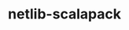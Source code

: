 ---
title: "netlib-scalapack"
layout: cache
categories: [package, develop]
meta: {"compilers": ["cce@=18.0.0", "gcc@=10.3.0", "gcc@=11.4.0", "gcc@=12.3.0", "gcc@=12.4.0", "gcc@=7.3.1", "gcc@=9.4.0", "oneapi@=2024.2.1"], "num_specs": 98, "num_specs_by_stack": {"aws-isc": 1, "aws-isc-aarch64": 1, "aws-pcluster-neoverse_v1": 4, "e4s": 20, "e4s-cray-rhel": 2, "e4s-cray-sles": 2, "e4s-neoverse-v2": 12, "e4s-neoverse_v1": 9, "e4s-oneapi": 12, "e4s-power": 3, "e4s-rocm-external": 6, "root": 98, "tutorial": 26}, "oss": ["amzn2", "rhel8", "sle_hpc15", "ubuntu20.04", "ubuntu22.04"], "platforms": ["linux"], "stacks": ["aws-isc", "aws-isc-aarch64", "aws-pcluster-neoverse_v1", "e4s", "e4s-cray-rhel", "e4s-cray-sles", "e4s-neoverse-v2", "e4s-neoverse_v1", "e4s-oneapi", "e4s-power", "e4s-rocm-external", "root", "tutorial"], "targets": ["aarch64", "neoverse_v1", "neoverse_v2", "ppc64le", "x86_64_v3", "x86_64_v4"], "versions": ["2.2.0", "2.2.2"]}
spec_details: [{"compiler": "gcc@=12.4.0", "hash": "27g75kygebcxdimmvxrvrp2e6cad3c6n", "os": "amzn2", "platform": "linux", "size": "-", "stacks": ["aws-pcluster-neoverse_v1", "root"], "target": "neoverse_v1", "variants": ["build_system=cmake", "build_type=Release", "generator=make", "~ipo", "~pic", "+shared"], "versions": ["2.2.2"]}, {"compiler": "gcc@=11.4.0", "hash": "2e24lexoqxw6635kfn5al4ksykinio6x", "os": "ubuntu22.04", "platform": "linux", "size": "-", "stacks": ["e4s", "root"], "target": "x86_64_v3", "variants": ["build_system=cmake", "build_type=Release", "generator=make", "~ipo", "~pic", "+shared"], "versions": ["2.2.2"]}, {"compiler": "oneapi@=2024.2.1", "hash": "2ix53pvuvqht522hepovymaumxwnh6dg", "os": "ubuntu22.04", "platform": "linux", "size": "-", "stacks": ["e4s-oneapi", "root"], "target": "x86_64_v3", "variants": ["build_system=cmake", "build_type=Release", "generator=make", "~ipo", "~pic", "+shared"], "versions": ["2.2.2"]}, {"compiler": "gcc@=11.4.0", "hash": "35fihcu3lv4xxif6c3k6kucnsobieos5", "os": "ubuntu22.04", "platform": "linux", "size": "-", "stacks": ["e4s-neoverse_v1", "root"], "target": "neoverse_v1", "variants": ["build_system=cmake", "build_type=Release", "generator=make", "~ipo", "patches=072b006,1c9ce5f,244a9aa", "~pic", "+shared"], "versions": ["2.2.0"]}, {"compiler": "gcc@=11.4.0", "hash": "3fjecu4iv34amwzm5rkwsvzrj5w3afbr", "os": "ubuntu22.04", "platform": "linux", "size": "-", "stacks": ["e4s-neoverse_v1", "root"], "target": "neoverse_v1", "variants": ["build_system=cmake", "build_type=Release", "generator=make", "~ipo", "patches=072b006,1c9ce5f,244a9aa", "~pic", "+shared"], "versions": ["2.2.0"]}, {"compiler": "gcc@=12.3.0", "hash": "4452ggfnjv675f42wslntynbhdxfkpqp", "os": "ubuntu22.04", "platform": "linux", "size": "-", "stacks": ["root", "tutorial"], "target": "x86_64_v3", "variants": ["build_system=cmake", "build_type=Release", "generator=make", "~ipo", "~pic", "+shared"], "versions": ["2.2.2"]}, {"compiler": "oneapi@=2024.2.1", "hash": "4q4fvsdeirnssxoqwy5hqy7t7d3gqx2g", "os": "ubuntu22.04", "platform": "linux", "size": "-", "stacks": ["e4s-oneapi", "root"], "target": "x86_64_v3", "variants": ["build_system=cmake", "build_type=Release", "generator=make", "~ipo", "~pic", "+shared"], "versions": ["2.2.2"]}, {"compiler": "cce@=18.0.0", "hash": "4rn5fpq4s5g5vcx567bnn7id4py5o4cc", "os": "rhel8", "platform": "linux", "size": "-", "stacks": ["e4s-cray-rhel", "root"], "target": "x86_64_v3", "variants": ["build_system=cmake", "build_type=Release", "generator=make", "~ipo", "~pic", "+shared"], "versions": ["2.2.2"]}, {"compiler": "oneapi@=2024.2.1", "hash": "5lmolchjhzcgkv4g3nbqiwriqifrx5h4", "os": "ubuntu22.04", "platform": "linux", "size": "-", "stacks": ["e4s-oneapi", "root"], "target": "x86_64_v3", "variants": ["build_system=cmake", "build_type=Release", "generator=make", "~ipo", "~pic", "+shared"], "versions": ["2.2.2"]}, {"compiler": "gcc@=12.3.0", "hash": "6c4jlvngw5jjunmv34bmi6vkw3ynjikf", "os": "ubuntu22.04", "platform": "linux", "size": "-", "stacks": ["root", "tutorial"], "target": "x86_64_v3", "variants": ["build_system=cmake", "build_type=Release", "generator=make", "~ipo", "~pic", "+shared"], "versions": ["2.2.2"]}, {"compiler": "gcc@=11.4.0", "hash": "6csgekvklfncfzmssbzvjewn3ovij5bm", "os": "ubuntu22.04", "platform": "linux", "size": "-", "stacks": ["e4s-neoverse-v2", "root"], "target": "neoverse_v2", "variants": ["build_system=cmake", "build_type=Release", "generator=make", "~ipo", "~pic", "+shared"], "versions": ["2.2.2"]}, {"compiler": "gcc@=11.4.0", "hash": "6gjy3a7y32rtx2zn7pkdxkrtj235gm4x", "os": "ubuntu22.04", "platform": "linux", "size": "-", "stacks": ["e4s", "root"], "target": "x86_64_v3", "variants": ["build_system=cmake", "build_type=Release", "generator=make", "~ipo", "~pic", "+shared"], "versions": ["2.2.2"]}, {"compiler": "gcc@=12.3.0", "hash": "6kziz2k4txzrguxgovw6wxoc5xdnb2pl", "os": "ubuntu22.04", "platform": "linux", "size": "-", "stacks": ["root", "tutorial"], "target": "x86_64_v3", "variants": ["build_system=cmake", "build_type=Release", "generator=make", "~ipo", "~pic", "+shared"], "versions": ["2.2.2"]}, {"compiler": "gcc@=11.4.0", "hash": "6qf6cinr6jzgqm2tpjzn6qzv2goxbqgj", "os": "ubuntu22.04", "platform": "linux", "size": "-", "stacks": ["e4s-rocm-external", "root"], "target": "x86_64_v3", "variants": ["build_system=cmake", "build_type=Release", "generator=make", "~ipo", "~pic", "+shared"], "versions": ["2.2.2"]}, {"compiler": "gcc@=11.4.0", "hash": "6qm2iyovszst3pzcgel7xq45hu74qpqx", "os": "ubuntu22.04", "platform": "linux", "size": "-", "stacks": ["e4s-rocm-external", "root"], "target": "x86_64_v3", "variants": ["build_system=cmake", "build_type=Release", "generator=make", "~ipo", "~pic", "+shared"], "versions": ["2.2.2"]}, {"compiler": "gcc@=11.4.0", "hash": "6ufqtjodpnz64czqnbsyfobxbk5wlzqb", "os": "ubuntu22.04", "platform": "linux", "size": "-", "stacks": ["e4s", "root"], "target": "x86_64_v3", "variants": ["build_system=cmake", "build_type=Release", "generator=make", "~ipo", "~pic", "+shared"], "versions": ["2.2.2"]}, {"compiler": "gcc@=12.3.0", "hash": "7226maldaw3zyimubeomfby2y4yys2e3", "os": "ubuntu22.04", "platform": "linux", "size": "-", "stacks": ["root", "tutorial"], "target": "x86_64_v3", "variants": ["build_system=cmake", "build_type=Release", "generator=make", "~ipo", "~pic", "+shared"], "versions": ["2.2.2"]}, {"compiler": "gcc@=12.3.0", "hash": "7bfzuzj4egye4xjjoxftp2trtzyyt76b", "os": "ubuntu22.04", "platform": "linux", "size": "-", "stacks": ["root", "tutorial"], "target": "x86_64_v3", "variants": ["build_system=cmake", "build_type=Release", "generator=make", "~ipo", "~pic", "+shared"], "versions": ["2.2.2"]}, {"compiler": "gcc@=12.3.0", "hash": "aequeu2o2zyvx376blrokogym7lpafzl", "os": "ubuntu22.04", "platform": "linux", "size": "-", "stacks": ["root", "tutorial"], "target": "x86_64_v3", "variants": ["build_system=cmake", "build_type=Release", "generator=make", "~ipo", "~pic", "+shared"], "versions": ["2.2.2"]}, {"compiler": "gcc@=12.4.0", "hash": "afupvmk5ain3avaiuuijy4qvbxpbmecn", "os": "amzn2", "platform": "linux", "size": "-", "stacks": ["aws-pcluster-neoverse_v1", "root"], "target": "neoverse_v1", "variants": ["build_system=cmake", "build_type=Release", "generator=make", "~ipo", "~pic", "+shared"], "versions": ["2.2.2"]}, {"compiler": "gcc@=11.4.0", "hash": "ay34fqntlk42ur2edxtijsy4ucmymexx", "os": "ubuntu22.04", "platform": "linux", "size": "-", "stacks": ["e4s", "root"], "target": "x86_64_v3", "variants": ["build_system=cmake", "build_type=Release", "generator=make", "~ipo", "~pic", "+shared"], "versions": ["2.2.2"]}, {"compiler": "oneapi@=2024.2.1", "hash": "b6j7zqr6pmoscld5osovqvvbmcfj6r4m", "os": "ubuntu22.04", "platform": "linux", "size": "-", "stacks": ["e4s-oneapi", "root"], "target": "x86_64_v3", "variants": ["build_system=cmake", "build_type=Release", "generator=make", "~ipo", "~pic", "+shared"], "versions": ["2.2.2"]}, {"compiler": "gcc@=11.4.0", "hash": "bfxglmk5vpdryre5zoif7p6wh5mykmxa", "os": "ubuntu22.04", "platform": "linux", "size": "-", "stacks": ["e4s-neoverse-v2", "root"], "target": "neoverse_v2", "variants": ["build_system=cmake", "build_type=Release", "generator=make", "~ipo", "~pic", "+shared"], "versions": ["2.2.2"]}, {"compiler": "gcc@=11.4.0", "hash": "bifck5s34uhwr33i37uzux3ifowuy5an", "os": "ubuntu22.04", "platform": "linux", "size": "-", "stacks": ["e4s-neoverse-v2", "root"], "target": "neoverse_v2", "variants": ["build_system=cmake", "build_type=Release", "generator=make", "~ipo", "~pic", "+shared"], "versions": ["2.2.2"]}, {"compiler": "gcc@=11.4.0", "hash": "c3tc6ko2ewzm27vr7okk4255bdb74kaq", "os": "ubuntu22.04", "platform": "linux", "size": "-", "stacks": ["e4s", "root"], "target": "x86_64_v3", "variants": ["build_system=cmake", "build_type=Release", "generator=make", "~ipo", "~pic", "+shared"], "versions": ["2.2.2"]}, {"compiler": "gcc@=11.4.0", "hash": "c73ea6fckvjfrm4lgwraxh675wkoe2h4", "os": "ubuntu22.04", "platform": "linux", "size": "-", "stacks": ["e4s-neoverse-v2", "root"], "target": "neoverse_v2", "variants": ["build_system=cmake", "build_type=Release", "generator=make", "~ipo", "~pic", "+shared"], "versions": ["2.2.2"]}, {"compiler": "gcc@=11.4.0", "hash": "cek426iukgjo7hxuaivc2krrbfy2776q", "os": "ubuntu22.04", "platform": "linux", "size": "-", "stacks": ["e4s-neoverse_v1", "root"], "target": "neoverse_v1", "variants": ["build_system=cmake", "build_type=Release", "generator=make", "~ipo", "patches=072b006,1c9ce5f,244a9aa", "~pic", "+shared"], "versions": ["2.2.0"]}, {"compiler": "gcc@=11.4.0", "hash": "cjjg772rvlyixrdwwzc7cxpp3ckuhare", "os": "ubuntu22.04", "platform": "linux", "size": "-", "stacks": ["e4s-neoverse-v2", "root"], "target": "neoverse_v2", "variants": ["build_system=cmake", "build_type=Release", "generator=make", "~ipo", "~pic", "+shared"], "versions": ["2.2.2"]}, {"compiler": "gcc@=11.4.0", "hash": "cmlmxuflf52s7wxreok655h557rwyk3a", "os": "ubuntu22.04", "platform": "linux", "size": "-", "stacks": ["e4s", "root"], "target": "x86_64_v3", "variants": ["build_system=cmake", "build_type=Release", "generator=make", "~ipo", "~pic", "+shared"], "versions": ["2.2.2"]}, {"compiler": "gcc@=11.4.0", "hash": "cvmwrhizts3idkgsoe5wf36bocxmytac", "os": "ubuntu22.04", "platform": "linux", "size": "-", "stacks": ["e4s", "root"], "target": "x86_64_v3", "variants": ["build_system=cmake", "build_type=Release", "generator=make", "~ipo", "~pic", "+shared"], "versions": ["2.2.2"]}, {"compiler": "gcc@=11.4.0", "hash": "d3lgg2hgwewhyrvixx6pgodlbuyhy7o7", "os": "ubuntu22.04", "platform": "linux", "size": "-", "stacks": ["e4s", "root"], "target": "x86_64_v3", "variants": ["build_system=cmake", "build_type=Release", "generator=make", "~ipo", "~pic", "+shared"], "versions": ["2.2.2"]}, {"compiler": "oneapi@=2024.2.1", "hash": "d6cgdro3dkr4bweph237jjkg22fayge5", "os": "ubuntu22.04", "platform": "linux", "size": "-", "stacks": ["e4s-oneapi", "root"], "target": "x86_64_v3", "variants": ["build_system=cmake", "build_type=Release", "generator=make", "~ipo", "~pic", "+shared"], "versions": ["2.2.2"]}, {"compiler": "gcc@=11.4.0", "hash": "ehjmt5yzlzvosqs62muzauzg4kurxyab", "os": "ubuntu22.04", "platform": "linux", "size": "-", "stacks": ["e4s", "root"], "target": "x86_64_v3", "variants": ["build_system=cmake", "build_type=Release", "generator=make", "~ipo", "~pic", "+shared"], "versions": ["2.2.2"]}, {"compiler": "gcc@=11.4.0", "hash": "ekllcdlbs6wsdegbqifbj6jgqminmh5f", "os": "ubuntu22.04", "platform": "linux", "size": "-", "stacks": ["e4s-neoverse_v1", "root"], "target": "neoverse_v1", "variants": ["build_system=cmake", "build_type=Release", "generator=make", "~ipo", "patches=072b006,1c9ce5f,244a9aa", "~pic", "+shared"], "versions": ["2.2.0"]}, {"compiler": "gcc@=11.4.0", "hash": "emtqlkostxaowh5las47wbo3ettmzroe", "os": "ubuntu22.04", "platform": "linux", "size": "-", "stacks": ["e4s-neoverse-v2", "root"], "target": "neoverse_v2", "variants": ["build_system=cmake", "build_type=Release", "generator=make", "~ipo", "~pic", "+shared"], "versions": ["2.2.2"]}, {"compiler": "gcc@=9.4.0", "hash": "epxqdzxmn56tlr6pekzcveoke2ulwoeh", "os": "ubuntu20.04", "platform": "linux", "size": "-", "stacks": ["e4s-power", "root"], "target": "ppc64le", "variants": ["build_system=cmake", "build_type=Release", "generator=make", "~ipo", "patches=072b006,1c9ce5f,244a9aa", "~pic", "+shared"], "versions": ["2.2.0"]}, {"compiler": "gcc@=11.4.0", "hash": "f6mpcmhd7fnltoloiw6bsgpxojgqsrsu", "os": "ubuntu22.04", "platform": "linux", "size": "-", "stacks": ["e4s-neoverse-v2", "root"], "target": "neoverse_v2", "variants": ["build_system=cmake", "build_type=Release", "generator=make", "~ipo", "~pic", "+shared"], "versions": ["2.2.2"]}, {"compiler": "gcc@=12.3.0", "hash": "f7z6yziii7owvtmzrhst7nadte6jqjvp", "os": "ubuntu22.04", "platform": "linux", "size": "-", "stacks": ["root", "tutorial"], "target": "x86_64_v3", "variants": ["build_system=cmake", "build_type=Release", "generator=make", "~ipo", "~pic", "+shared"], "versions": ["2.2.2"]}, {"compiler": "gcc@=11.4.0", "hash": "fsregkjte324lams2yctkjmitjjl3ldi", "os": "ubuntu22.04", "platform": "linux", "size": "-", "stacks": ["e4s", "root"], "target": "x86_64_v3", "variants": ["build_system=cmake", "build_type=Release", "generator=make", "~ipo", "~pic", "+shared"], "versions": ["2.2.2"]}, {"compiler": "gcc@=7.3.1", "hash": "fttxuszzwqr25aq22ypgppk7xq2yge7e", "os": "amzn2", "platform": "linux", "size": "-", "stacks": ["aws-isc-aarch64", "root"], "target": "aarch64", "variants": ["build_system=cmake", "build_type=Release", "generator=make", "~ipo", "patches=072b006,1c9ce5f,244a9aa", "~pic", "+shared"], "versions": ["2.2.0"]}, {"compiler": "gcc@=12.3.0", "hash": "fxq57pb36pk3k3fogenjij25yz467egw", "os": "ubuntu22.04", "platform": "linux", "size": "-", "stacks": ["root", "tutorial"], "target": "x86_64_v3", "variants": ["build_system=cmake", "build_type=Release", "generator=make", "~ipo", "~pic", "+shared"], "versions": ["2.2.2"]}, {"compiler": "gcc@=11.4.0", "hash": "gklop75yjo7c4w5ud6gdc2r3vx7phcsj", "os": "ubuntu22.04", "platform": "linux", "size": "-", "stacks": ["e4s-rocm-external", "root"], "target": "x86_64_v3", "variants": ["build_system=cmake", "build_type=Release", "generator=make", "~ipo", "~pic", "+shared"], "versions": ["2.2.2"]}, {"compiler": "gcc@=9.4.0", "hash": "gm44zrkxw675l5mqlfczarphyr4fe5z2", "os": "ubuntu20.04", "platform": "linux", "size": "-", "stacks": ["e4s-power", "root"], "target": "ppc64le", "variants": ["build_system=cmake", "build_type=Release", "generator=make", "~ipo", "patches=072b006,1c9ce5f,244a9aa", "~pic", "+shared"], "versions": ["2.2.0"]}, {"compiler": "gcc@=11.4.0", "hash": "h3knvs4cl72v7ojs6ekh44km7xvnnt6g", "os": "ubuntu22.04", "platform": "linux", "size": "-", "stacks": ["e4s-neoverse_v1", "root"], "target": "neoverse_v1", "variants": ["build_system=cmake", "build_type=Release", "generator=make", "~ipo", "patches=072b006,1c9ce5f,244a9aa", "~pic", "+shared"], "versions": ["2.2.0"]}, {"compiler": "gcc@=11.4.0", "hash": "hcipv6ukdga3i4xlaqyokdhg4a6ydfh6", "os": "ubuntu22.04", "platform": "linux", "size": "-", "stacks": ["e4s-rocm-external", "root"], "target": "x86_64_v3", "variants": ["build_system=cmake", "build_type=Release", "generator=make", "~ipo", "~pic", "+shared"], "versions": ["2.2.2"]}, {"compiler": "oneapi@=2024.2.1", "hash": "hmcdkpzwjbahqp4ywdo6xgiqx6k75a2i", "os": "ubuntu22.04", "platform": "linux", "size": "-", "stacks": ["e4s-oneapi", "root"], "target": "x86_64_v3", "variants": ["build_system=cmake", "build_type=Release", "generator=make", "~ipo", "~pic", "+shared"], "versions": ["2.2.2"]}, {"compiler": "oneapi@=2024.2.1", "hash": "hngsgau46bewctlgkcuktovd3mlqur2c", "os": "ubuntu22.04", "platform": "linux", "size": "-", "stacks": ["e4s-oneapi", "root"], "target": "x86_64_v3", "variants": ["build_system=cmake", "build_type=Release", "generator=make", "~ipo", "~pic", "+shared"], "versions": ["2.2.2"]}, {"compiler": "gcc@=11.4.0", "hash": "hu33f2qc4iwc7toyxqayf3anxedi4ztx", "os": "ubuntu22.04", "platform": "linux", "size": "-", "stacks": ["e4s", "root"], "target": "x86_64_v3", "variants": ["build_system=cmake", "build_type=Release", "generator=make", "~ipo", "~pic", "+shared"], "versions": ["2.2.2"]}, {"compiler": "gcc@=12.3.0", "hash": "ivd4mx3iztal2kjbjkanxuov3j6pzyk4", "os": "ubuntu22.04", "platform": "linux", "size": "-", "stacks": ["root", "tutorial"], "target": "x86_64_v3", "variants": ["build_system=cmake", "build_type=Release", "generator=make", "~ipo", "~pic", "+shared"], "versions": ["2.2.2"]}, {"compiler": "oneapi@=2024.2.1", "hash": "jbylkpseeqw3jzi2qe2c2ecf5dbxge55", "os": "ubuntu22.04", "platform": "linux", "size": "-", "stacks": ["e4s-oneapi", "root"], "target": "x86_64_v3", "variants": ["build_system=cmake", "build_type=Release", "generator=make", "~ipo", "~pic", "+shared"], "versions": ["2.2.2"]}, {"compiler": "gcc@=12.4.0", "hash": "jhrd2se3wvbnvmk6hnqrmrpn55imukop", "os": "amzn2", "platform": "linux", "size": "-", "stacks": ["aws-pcluster-neoverse_v1", "root"], "target": "neoverse_v1", "variants": ["build_system=cmake", "build_type=Release", "generator=make", "~ipo", "~pic", "+shared"], "versions": ["2.2.2"]}, {"compiler": "gcc@=11.4.0", "hash": "jiiiaxk7cx4asw3jizrfixcyaxtlub4l", "os": "ubuntu22.04", "platform": "linux", "size": "-", "stacks": ["e4s-neoverse-v2", "root"], "target": "neoverse_v2", "variants": ["build_system=cmake", "build_type=Release", "generator=make", "~ipo", "~pic", "+shared"], "versions": ["2.2.2"]}, {"compiler": "gcc@=11.4.0", "hash": "jmrxhg6luyxcvvpq4ygjplqi73up4oyj", "os": "ubuntu22.04", "platform": "linux", "size": "-", "stacks": ["e4s", "root"], "target": "x86_64_v3", "variants": ["build_system=cmake", "build_type=Release", "generator=make", "~ipo", "~pic", "+shared"], "versions": ["2.2.2"]}, {"compiler": "gcc@=11.4.0", "hash": "jumo72v5vvmflouvlh3pixmcwyq5wwpd", "os": "ubuntu22.04", "platform": "linux", "size": "-", "stacks": ["e4s-neoverse-v2", "root"], "target": "neoverse_v2", "variants": ["build_system=cmake", "build_type=Release", "generator=make", "~ipo", "~pic", "+shared"], "versions": ["2.2.2"]}, {"compiler": "gcc@=12.3.0", "hash": "khakbydoybtrnfzfodlyla3zjxkrmo2x", "os": "ubuntu22.04", "platform": "linux", "size": "-", "stacks": ["root", "tutorial"], "target": "x86_64_v3", "variants": ["build_system=cmake", "build_type=Release", "generator=make", "~ipo", "~pic", "+shared"], "versions": ["2.2.2"]}, {"compiler": "gcc@=11.4.0", "hash": "kxyxna6dg4zwgvwxoa6c5pm3oorv4gpc", "os": "ubuntu22.04", "platform": "linux", "size": "-", "stacks": ["e4s", "root"], "target": "x86_64_v3", "variants": ["build_system=cmake", "build_type=Release", "generator=make", "~ipo", "~pic", "+shared"], "versions": ["2.2.2"]}, {"compiler": "gcc@=11.4.0", "hash": "leehvj74mtyouw42xjnubif5r4b2plkp", "os": "ubuntu22.04", "platform": "linux", "size": "-", "stacks": ["e4s", "root"], "target": "x86_64_v3", "variants": ["build_system=cmake", "build_type=Release", "generator=make", "~ipo", "~pic", "+shared"], "versions": ["2.2.2"]}, {"compiler": "gcc@=12.4.0", "hash": "lf6wug23n7mhptxglqkkro7t4urdqwwk", "os": "amzn2", "platform": "linux", "size": "-", "stacks": ["aws-pcluster-neoverse_v1", "root"], "target": "neoverse_v1", "variants": ["build_system=cmake", "build_type=Release", "generator=make", "~ipo", "~pic", "+shared"], "versions": ["2.2.2"]}, {"compiler": "oneapi@=2024.2.1", "hash": "llqt25dzqzclg4wi65ahrzv54kkcp5gg", "os": "ubuntu22.04", "platform": "linux", "size": "-", "stacks": ["e4s-oneapi", "root"], "target": "x86_64_v3", "variants": ["build_system=cmake", "build_type=Release", "generator=make", "~ipo", "~pic", "+shared"], "versions": ["2.2.2"]}, {"compiler": "gcc@=11.4.0", "hash": "lou5d5d6lhyhpgwlm4haecpvocgndzzw", "os": "ubuntu22.04", "platform": "linux", "size": "-", "stacks": ["e4s", "root"], "target": "x86_64_v3", "variants": ["build_system=cmake", "build_type=Release", "generator=make", "~ipo", "~pic", "+shared"], "versions": ["2.2.2"]}, {"compiler": "gcc@=12.3.0", "hash": "lwvh7pcl5d7z7jws65lnkqa3bi5jzhs5", "os": "ubuntu22.04", "platform": "linux", "size": "-", "stacks": ["root", "tutorial"], "target": "x86_64_v3", "variants": ["build_system=cmake", "build_type=Release", "generator=make", "~ipo", "~pic", "+shared"], "versions": ["2.2.2"]}, {"compiler": "gcc@=12.3.0", "hash": "m7lxo7uaqiwxrz4lsz36nvn6dvlmiqiv", "os": "ubuntu22.04", "platform": "linux", "size": "-", "stacks": ["root", "tutorial"], "target": "x86_64_v3", "variants": ["build_system=cmake", "build_type=Release", "generator=make", "~ipo", "~pic", "+shared"], "versions": ["2.2.2"]}, {"compiler": "gcc@=11.4.0", "hash": "ml6kwitiq7s27b7rjrmdslka5o5rhnbv", "os": "ubuntu22.04", "platform": "linux", "size": "-", "stacks": ["e4s", "root"], "target": "x86_64_v3", "variants": ["build_system=cmake", "build_type=Release", "generator=make", "~ipo", "~pic", "+shared"], "versions": ["2.2.2"]}, {"compiler": "gcc@=12.3.0", "hash": "n7ofhuf3msr5t6gj4cdtdkz3k2ibp3cj", "os": "ubuntu22.04", "platform": "linux", "size": "-", "stacks": ["root", "tutorial"], "target": "x86_64_v3", "variants": ["build_system=cmake", "build_type=Release", "generator=make", "~ipo", "~pic", "+shared"], "versions": ["2.2.2"]}, {"compiler": "gcc@=12.3.0", "hash": "oc3oifrdu5wsynbxqjlst4mdztq5fx76", "os": "ubuntu22.04", "platform": "linux", "size": "-", "stacks": ["root", "tutorial"], "target": "x86_64_v3", "variants": ["build_system=cmake", "build_type=Release", "generator=make", "~ipo", "~pic", "+shared"], "versions": ["2.2.2"]}, {"compiler": "oneapi@=2024.2.1", "hash": "ofkbrdk42qlouk7uwpqhgvovjyhm65pf", "os": "ubuntu22.04", "platform": "linux", "size": "-", "stacks": ["e4s-oneapi", "root"], "target": "x86_64_v3", "variants": ["build_system=cmake", "build_type=Release", "generator=make", "~ipo", "~pic", "+shared"], "versions": ["2.2.2"]}, {"compiler": "gcc@=12.3.0", "hash": "oiuhiz7qddvmbpq7numiwdnkf6jgithr", "os": "ubuntu22.04", "platform": "linux", "size": "-", "stacks": ["root", "tutorial"], "target": "x86_64_v3", "variants": ["build_system=cmake", "build_type=Release", "generator=make", "~ipo", "~pic", "+shared"], "versions": ["2.2.2"]}, {"compiler": "cce@=18.0.0", "hash": "p3trffuofa5szfau4m4i2jredwsogegt", "os": "rhel8", "platform": "linux", "size": "-", "stacks": ["e4s-cray-rhel", "root"], "target": "x86_64_v3", "variants": ["build_system=cmake", "build_type=Release", "generator=make", "~ipo", "~pic", "+shared"], "versions": ["2.2.2"]}, {"compiler": "gcc@=12.3.0", "hash": "ptv5neekbfuq2yfepf2yswfuk7jxjhrv", "os": "ubuntu22.04", "platform": "linux", "size": "-", "stacks": ["root", "tutorial"], "target": "x86_64_v3", "variants": ["build_system=cmake", "build_type=Release", "generator=make", "~ipo", "~pic", "+shared"], "versions": ["2.2.2"]}, {"compiler": "gcc@=12.3.0", "hash": "q3ta22pokl3nil3xxtd52upaohxk5yuf", "os": "ubuntu22.04", "platform": "linux", "size": "-", "stacks": ["root", "tutorial"], "target": "x86_64_v3", "variants": ["build_system=cmake", "build_type=Release", "generator=make", "~ipo", "~pic", "+shared"], "versions": ["2.2.2"]}, {"compiler": "gcc@=11.4.0", "hash": "qvn4hfir6stwbdedfqbchdnuiwbfkkqz", "os": "ubuntu22.04", "platform": "linux", "size": "-", "stacks": ["e4s-neoverse_v1", "root"], "target": "neoverse_v1", "variants": ["build_system=cmake", "build_type=Release", "generator=make", "~ipo", "patches=072b006,1c9ce5f,244a9aa", "~pic", "+shared"], "versions": ["2.2.0"]}, {"compiler": "gcc@=11.4.0", "hash": "r6rqhhl7mi5v6hk4fd2n772zpmdoprsw", "os": "ubuntu22.04", "platform": "linux", "size": "-", "stacks": ["e4s-neoverse-v2", "root"], "target": "neoverse_v2", "variants": ["build_system=cmake", "build_type=Release", "generator=make", "~ipo", "~pic", "+shared"], "versions": ["2.2.2"]}, {"compiler": "gcc@=12.3.0", "hash": "rpgbf6pnezor4o4vs3maewfql4crt4yx", "os": "ubuntu22.04", "platform": "linux", "size": "-", "stacks": ["root", "tutorial"], "target": "x86_64_v3", "variants": ["build_system=cmake", "build_type=Release", "generator=make", "~ipo", "~pic", "+shared"], "versions": ["2.2.2"]}, {"compiler": "gcc@=10.3.0", "hash": "rpx4d5f7tpyxwp7ihv7rm23xqfit6leq", "os": "sle_hpc15", "platform": "linux", "size": "-", "stacks": ["e4s-cray-sles", "root"], "target": "x86_64_v4", "variants": ["build_system=cmake", "build_type=Release", "generator=make", "~ipo", "patches=072b006,1c9ce5f,244a9aa", "~pic", "+shared"], "versions": ["2.2.0"]}, {"compiler": "gcc@=11.4.0", "hash": "sf67uwlqgrz2dzrvicwggopmh4wueztd", "os": "ubuntu22.04", "platform": "linux", "size": "-", "stacks": ["e4s-neoverse_v1", "root"], "target": "neoverse_v1", "variants": ["build_system=cmake", "build_type=Release", "generator=make", "~ipo", "patches=072b006,1c9ce5f,244a9aa", "~pic", "+shared"], "versions": ["2.2.0"]}, {"compiler": "gcc@=11.4.0", "hash": "sj73xfmdz6hhzojdaolg47qq6a4bdhxm", "os": "ubuntu22.04", "platform": "linux", "size": "-", "stacks": ["e4s-rocm-external", "root"], "target": "x86_64_v3", "variants": ["build_system=cmake", "build_type=Release", "generator=make", "~ipo", "~pic", "+shared"], "versions": ["2.2.2"]}, {"compiler": "gcc@=12.3.0", "hash": "sjpzwc3jzz5uvd4dt4ibhijoyz3tygch", "os": "ubuntu22.04", "platform": "linux", "size": "-", "stacks": ["root", "tutorial"], "target": "x86_64_v3", "variants": ["build_system=cmake", "build_type=Release", "generator=make", "~ipo", "~pic", "+shared"], "versions": ["2.2.2"]}, {"compiler": "gcc@=12.3.0", "hash": "slw4iivzlcuylfx6gf23da37huhzkwtd", "os": "ubuntu22.04", "platform": "linux", "size": "-", "stacks": ["root", "tutorial"], "target": "x86_64_v3", "variants": ["build_system=cmake", "build_type=Release", "generator=make", "~ipo", "~pic", "+shared"], "versions": ["2.2.2"]}, {"compiler": "gcc@=7.3.1", "hash": "svn4gvqsydwi6foe6n4z5f22jxrhsvft", "os": "amzn2", "platform": "linux", "size": "-", "stacks": ["aws-isc", "root"], "target": "x86_64_v3", "variants": ["build_system=cmake", "build_type=Release", "generator=make", "~ipo", "patches=072b006,1c9ce5f,244a9aa", "~pic", "+shared"], "versions": ["2.2.0"]}, {"compiler": "gcc@=11.4.0", "hash": "tc3vb3jgeur6p3orrzlkudsvtqesc3mr", "os": "ubuntu22.04", "platform": "linux", "size": "-", "stacks": ["e4s-neoverse_v1", "root"], "target": "neoverse_v1", "variants": ["build_system=cmake", "build_type=Release", "generator=make", "~ipo", "patches=072b006,1c9ce5f,244a9aa", "~pic", "+shared"], "versions": ["2.2.0"]}, {"compiler": "gcc@=11.4.0", "hash": "u4uva6sioizml65ydrjyt447lv2r7feh", "os": "ubuntu22.04", "platform": "linux", "size": "-", "stacks": ["e4s", "root"], "target": "x86_64_v3", "variants": ["build_system=cmake", "build_type=Release", "generator=make", "~ipo", "~pic", "+shared"], "versions": ["2.2.2"]}, {"compiler": "gcc@=11.4.0", "hash": "uxpohipqgji3743l3rotnkhzqcsbkitz", "os": "ubuntu22.04", "platform": "linux", "size": "-", "stacks": ["e4s-neoverse_v1", "root"], "target": "neoverse_v1", "variants": ["build_system=cmake", "build_type=Release", "generator=make", "~ipo", "patches=072b006,1c9ce5f,244a9aa", "~pic", "+shared"], "versions": ["2.2.0"]}, {"compiler": "gcc@=12.3.0", "hash": "uz6oqqhfxegitcmr4jb2omlixrhlnpfp", "os": "ubuntu22.04", "platform": "linux", "size": "-", "stacks": ["root", "tutorial"], "target": "x86_64_v3", "variants": ["build_system=cmake", "build_type=Release", "generator=make", "~ipo", "~pic", "+shared"], "versions": ["2.2.2"]}, {"compiler": "gcc@=9.4.0", "hash": "vbrmlysiisxxqudn66infftaarimx276", "os": "ubuntu20.04", "platform": "linux", "size": "-", "stacks": ["e4s-power", "root"], "target": "ppc64le", "variants": ["build_system=cmake", "build_type=Release", "generator=make", "~ipo", "patches=072b006,1c9ce5f,244a9aa", "~pic", "+shared"], "versions": ["2.2.0"]}, {"compiler": "oneapi@=2024.2.1", "hash": "vypp6wgazystwhiqbplqu76nxpdsxjof", "os": "ubuntu22.04", "platform": "linux", "size": "-", "stacks": ["e4s-oneapi", "root"], "target": "x86_64_v3", "variants": ["build_system=cmake", "build_type=Release", "generator=make", "~ipo", "~pic", "+shared"], "versions": ["2.2.2"]}, {"compiler": "gcc@=12.3.0", "hash": "wfeulzypmzj2uylltt4abhuvzu7bcqiw", "os": "ubuntu22.04", "platform": "linux", "size": "-", "stacks": ["root", "tutorial"], "target": "x86_64_v3", "variants": ["build_system=cmake", "build_type=Release", "generator=make", "~ipo", "~pic", "+shared"], "versions": ["2.2.2"]}, {"compiler": "gcc@=12.3.0", "hash": "x3qrp65t4q6omwroovcghlmz6j4hxjla", "os": "ubuntu22.04", "platform": "linux", "size": "-", "stacks": ["root", "tutorial"], "target": "x86_64_v3", "variants": ["build_system=cmake", "build_type=Release", "generator=make", "~ipo", "~pic", "+shared"], "versions": ["2.2.2"]}, {"compiler": "gcc@=11.4.0", "hash": "xgyqmf2dlnsr56qwr7pamuvmgup74fnb", "os": "ubuntu22.04", "platform": "linux", "size": "-", "stacks": ["e4s-rocm-external", "root"], "target": "x86_64_v3", "variants": ["build_system=cmake", "build_type=Release", "generator=make", "~ipo", "~pic", "+shared"], "versions": ["2.2.2"]}, {"compiler": "gcc@=11.4.0", "hash": "xrbt2yn5tb2fsf5ckx3jcgxxmde2426c", "os": "ubuntu22.04", "platform": "linux", "size": "-", "stacks": ["e4s", "root"], "target": "x86_64_v3", "variants": ["build_system=cmake", "build_type=Release", "generator=make", "~ipo", "~pic", "+shared"], "versions": ["2.2.2"]}, {"compiler": "gcc@=12.3.0", "hash": "ye6zngvwpvk6gsthh55ma4viryxjrkeb", "os": "ubuntu22.04", "platform": "linux", "size": "-", "stacks": ["root", "tutorial"], "target": "x86_64_v3", "variants": ["build_system=cmake", "build_type=Release", "generator=make", "~ipo", "~pic", "+shared"], "versions": ["2.2.2"]}, {"compiler": "gcc@=12.3.0", "hash": "yjmk36tkn3e5s6cfdkjtlum4xkyt2gc5", "os": "ubuntu22.04", "platform": "linux", "size": "-", "stacks": ["root", "tutorial"], "target": "x86_64_v3", "variants": ["build_system=cmake", "build_type=Release", "generator=make", "~ipo", "~pic", "+shared"], "versions": ["2.2.2"]}, {"compiler": "gcc@=11.4.0", "hash": "youyk6u3unqaxfjmshuhqlbhtei5cwqa", "os": "ubuntu22.04", "platform": "linux", "size": "-", "stacks": ["e4s-neoverse-v2", "root"], "target": "neoverse_v2", "variants": ["build_system=cmake", "build_type=Release", "generator=make", "~ipo", "~pic", "+shared"], "versions": ["2.2.2"]}, {"compiler": "gcc@=10.3.0", "hash": "z3tdrfuglve6drcdrcw5svhl7i6x6np7", "os": "sle_hpc15", "platform": "linux", "size": "-", "stacks": ["e4s-cray-sles", "root"], "target": "x86_64_v4", "variants": ["build_system=cmake", "build_type=Release", "generator=make", "~ipo", "patches=072b006,1c9ce5f,244a9aa", "~pic", "+shared"], "versions": ["2.2.0"]}, {"compiler": "gcc@=11.4.0", "hash": "z47qmbiranpgzyjftlmdiodczkgnhsbf", "os": "ubuntu22.04", "platform": "linux", "size": "-", "stacks": ["e4s", "root"], "target": "x86_64_v3", "variants": ["build_system=cmake", "build_type=Release", "generator=make", "~ipo", "~pic", "+shared"], "versions": ["2.2.2"]}, {"compiler": "gcc@=11.4.0", "hash": "zka3c6rqjc4a7g2roozginpjb37hchnu", "os": "ubuntu22.04", "platform": "linux", "size": "-", "stacks": ["e4s-neoverse-v2", "root"], "target": "neoverse_v2", "variants": ["build_system=cmake", "build_type=Release", "generator=make", "~ipo", "~pic", "+shared"], "versions": ["2.2.2"]}, {"compiler": "gcc@=12.3.0", "hash": "zkvacl5we7krnhu7phtmqtowbv7ztzzh", "os": "ubuntu22.04", "platform": "linux", "size": "-", "stacks": ["root", "tutorial"], "target": "x86_64_v3", "variants": ["build_system=cmake", "build_type=Release", "generator=make", "~ipo", "~pic", "+shared"], "versions": ["2.2.2"]}, {"compiler": "gcc@=11.4.0", "hash": "zpgdkt37gkmys2hexubn4xvlqjn4bkol", "os": "ubuntu22.04", "platform": "linux", "size": "-", "stacks": ["e4s", "root"], "target": "x86_64_v3", "variants": ["build_system=cmake", "build_type=Release", "generator=make", "~ipo", "~pic", "+shared"], "versions": ["2.2.2"]}, {"compiler": "oneapi@=2024.2.1", "hash": "zvwd3zrsv365t6fbhzzxaiwb55ocjqmp", "os": "ubuntu22.04", "platform": "linux", "size": "-", "stacks": ["e4s-oneapi", "root"], "target": "x86_64_v3", "variants": ["build_system=cmake", "build_type=Release", "generator=make", "~ipo", "~pic", "+shared"], "versions": ["2.2.2"]}]
---